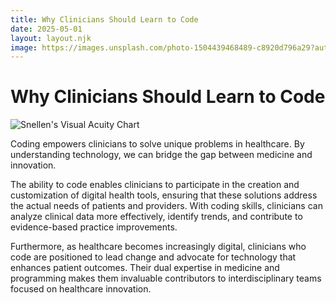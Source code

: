 ```yaml
---
title: Why Clinicians Should Learn to Code
date: 2025-05-01
layout: layout.njk
image: https://images.unsplash.com/photo-1504439468489-c8920d796a29?auto=format&fit=crop&w=800&q=80
---
```


# Why Clinicians Should Learn to Code

![Snellen's Visual Acuity Chart](https://images.unsplash.com/photo-1504439468489-c8920d796a29?auto=format&fit=crop&w=800&q=80)

Coding empowers clinicians to solve unique problems in healthcare. By understanding technology, we can bridge the gap between medicine and innovation.

The ability to code enables clinicians to participate in the creation and customization of digital health tools, ensuring that these solutions address the actual needs of patients and providers. With coding skills, clinicians can analyze clinical data more effectively, identify trends, and contribute to evidence-based practice improvements.

Furthermore, as healthcare becomes increasingly digital, clinicians who code are positioned to lead change and advocate for technology that enhances patient outcomes. Their dual expertise in medicine and programming makes them invaluable contributors to interdisciplinary teams focused on healthcare innovation. 